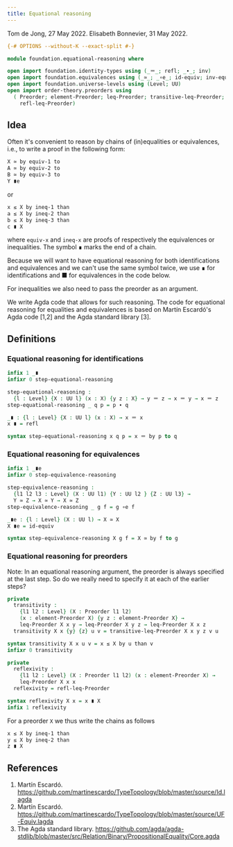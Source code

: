 ```yaml
---
title: Equational reasoning
---
```


Tom de Jong, 27 May 2022.
Elisabeth Bonnevier, 31 May 2022.

```agda
{-# OPTIONS --without-K --exact-split #-}

module foundation.equational-reasoning where

open import foundation.identity-types using (_＝_; refl; _∙_; inv)
open import foundation.equivalences using (_≃_; _∘e_; id-equiv; inv-equiv)
open import foundation.universe-levels using (Level; UU)
open import order-theory.preorders using
  ( Preorder; element-Preorder; leq-Preorder; transitive-leq-Preorder;
    refl-leq-Preorder)
```

## Idea

Often it's convenient to reason by chains of (in)equalities or equivalences,
i.e., to write a proof in the following form:

```md
X ≃ by equiv-1 to
A ≃ by equiv-2 to
B ≃ by equiv-3 to
Y ∎e
```

or
```md
x ≤ X by ineq-1 than
a ≤ X by ineq-2 than
b ≤ X by ineq-3 than
c ∎ X
```

where `equiv-x` and `ineq-x` are proofs of respectively the equivalences or
inequalities. The symbol ∎ marks the end of a chain.

Because we will want to have equational reasoning for both identifications and
equivalences and we can't use the same symbol twice, we use ∎ for
identifications and ■ for equivalences in the code below.

For inequalities we also need to pass the preorder as an argument.

We write Agda code that allows for such reasoning. The code for equational
reasoning for equalities and equivalences is based on Martín Escardó's Agda code
[1,2] and the Agda standard library [3].


## Definitions

### Equational reasoning for identifications

```agda
infix 1 _∎
infixr 0 step-equational-reasoning

step-equational-reasoning :
  {l : Level} {X : UU l} (x : X) {y z : X} → y ＝ z → x ＝ y → x ＝ z
step-equational-reasoning _ q p = p ∙ q

_∎ : {l : Level} {X : UU l} (x : X) → x ＝ x
x ∎ = refl

syntax step-equational-reasoning x q p = x ＝ by p to q
```

### Equational reasoning for equivalences

```agda
infix 1 _∎e
infixr 0 step-equivalence-reasoning

step-equivalence-reasoning :
  {l1 l2 l3 : Level} (X : UU l1) {Y : UU l2 } {Z : UU l3} →
  Y ≃ Z → X ≃ Y → X ≃ Z
step-equivalence-reasoning _ g f = g ∘e f

_∎e : {l : Level} (X : UU l) → X ≃ X
X ∎e = id-equiv

syntax step-equivalence-reasoning X g f = X ≃ by f to g
```

### Equational reasoning for preorders

Note: In an equational reasoning argument, the preorder is always specified at the last step. So do we really need to specify it at each of the earlier steps?

```agda
private
  transitivity :
    {l1 l2 : Level} (X : Preorder l1 l2)
    (x : element-Preorder X) {y z : element-Preorder X} →
    leq-Preorder X x y → leq-Preorder X y z → leq-Preorder X x z
  transitivity X x {y} {z} u v = transitive-leq-Preorder X x y z v u

syntax transitivity X x u v = x ≤ X by u than v
infixr 0 transitivity

private
  reflexivity :
    {l1 l2 : Level} (X : Preorder l1 l2) (x : element-Preorder X) →
    leq-Preorder X x x
  reflexivity = refl-leq-Preorder

syntax reflexivity X x = x ∎ X
infix 1 reflexivity
```

For a preorder `X` we thus write the chains as follows

```md
x ≤ X by ineq-1 than
y ≤ X by ineq-2 than
z ∎ X
```

## References

1. Martín Escardó. https://github.com/martinescardo/TypeTopology/blob/master/source/Id.lagda
2. Martín Escardó. https://github.com/martinescardo/TypeTopology/blob/master/source/UF-Equiv.lagda
3. The Agda standard library. https://github.com/agda/agda-stdlib/blob/master/src/Relation/Binary/PropositionalEquality/Core.agda
